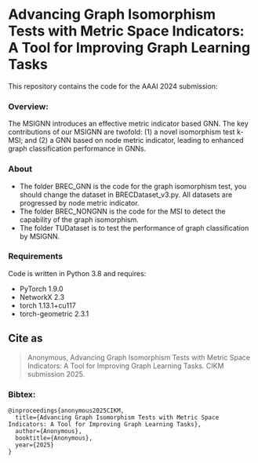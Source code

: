 # Advancing Graph Isomorphism Tests with Metric Space Indicators: A Tool for Improving Graph Learning Tasks
This repository contains the code for the AAAI 2024 submission:

### Overview:
The MSIGNN introduces an effective metric indicator based GNN. The key contributions of our MSIGNN are twofold: (1) a novel isomorphism test k-MSI; and (2) a GNN based on node metric indicator, leading to enhanced graph classification performance in GNNs.

### About
* The folder BREC_GNN is the code for the graph isomorphism test, you should change the dataset in BRECDataset_v3.py. All datasets are progressed by node metric indicator.
* The folder BREC_NONGNN is the code for the MSI to detect the capability of the graph isomorphism.
* The folder TUDataset is to test the performance of graph classification by MSIGNN.

### Requirements
Code is written in Python 3.8 and requires:
* PyTorch   1.9.0
* NetworkX  2.3
* torch  1.13.1+cu117
* torch-geometric   2.3.1


## Cite as
> Anonymous, Advancing Graph Isomorphism Tests with Metric Space Indicators: A Tool for Improving Graph Learning Tasks. CIKM submission 2025.

### Bibtex:
```
@inproceedings{anonymous2025CIKM,
  title={Advancing Graph Isomorphism Tests with Metric Space Indicators: A Tool for Improving Graph Learning Tasks},
  author={Anonymous},
  booktitle={Anonymous},
  year={2025}
}